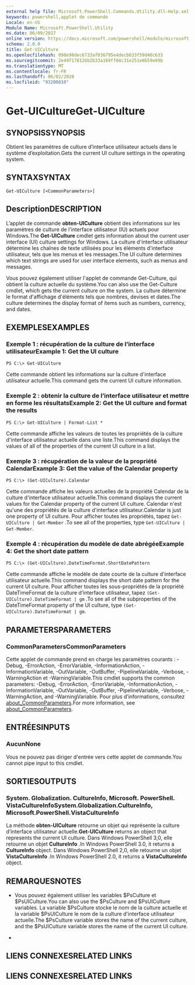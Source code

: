 ```yaml
---
external help file: Microsoft.PowerShell.Commands.Utility.dll-Help.xml
keywords: powershell,applet de commande
Locale: en-US
Module Name: Microsoft.PowerShell.Utility
ms.date: 06/09/2017
online version: https://docs.microsoft.com/powershell/module/microsoft.powershell.utility/get-uiculture?view=powershell-5.1&WT.mc_id=ps-gethelp
schema: 2.0.0
title: Get-UICulture
ms.openlocfilehash: 098e98dec6733af036795e4decb633f59d40c633
ms.sourcegitcommit: 2e497178126b2b33a169ff04c31e251e0b59e89b
ms.translationtype: MT
ms.contentlocale: fr-FR
ms.lasthandoff: 06/02/2020
ms.locfileid: "93200810"
---
```

# <span data-ttu-id="a58a0-103">Get-UICulture</span><span class="sxs-lookup"><span data-stu-id="a58a0-103">Get-UICulture</span></span>

## <span data-ttu-id="a58a0-104">SYNOPSIS</span><span class="sxs-lookup"><span data-stu-id="a58a0-104">SYNOPSIS</span></span>
<span data-ttu-id="a58a0-105">Obtient les paramètres de culture d’interface utilisateur actuels dans le système d’exploitation.</span><span class="sxs-lookup"><span data-stu-id="a58a0-105">Gets the current UI culture settings in the operating system.</span></span>

## <span data-ttu-id="a58a0-106">SYNTAX</span><span class="sxs-lookup"><span data-stu-id="a58a0-106">SYNTAX</span></span>

```
Get-UICulture [<CommonParameters>]
```

## <span data-ttu-id="a58a0-107">Description</span><span class="sxs-lookup"><span data-stu-id="a58a0-107">DESCRIPTION</span></span>
<span data-ttu-id="a58a0-108">L’applet de commande **obten-UICulture** obtient des informations sur les paramètres de culture de l’interface utilisateur (IU) actuels pour Windows.</span><span class="sxs-lookup"><span data-stu-id="a58a0-108">The **Get-UICulture** cmdlet gets information about the current user interface (UI) culture settings for Windows.</span></span>
<span data-ttu-id="a58a0-109">La culture d'interface utilisateur détermine les chaînes de texte utilisées pour les éléments d'interface utilisateur, tels que les menus et les messages.</span><span class="sxs-lookup"><span data-stu-id="a58a0-109">The UI culture determines which text strings are used for user interface elements, such as menus and messages.</span></span>

<span data-ttu-id="a58a0-110">Vous pouvez également utiliser l'applet de commande Get-Culture, qui obtient la culture actuelle du système.</span><span class="sxs-lookup"><span data-stu-id="a58a0-110">You can also use the Get-Culture cmdlet, which gets the current culture on the system.</span></span>
<span data-ttu-id="a58a0-111">La culture détermine le format d'affichage d'éléments tels que nombres, devises et dates.</span><span class="sxs-lookup"><span data-stu-id="a58a0-111">The culture determines the display format of items such as numbers, currency, and dates.</span></span>

## <span data-ttu-id="a58a0-112">EXEMPLES</span><span class="sxs-lookup"><span data-stu-id="a58a0-112">EXAMPLES</span></span>

### <span data-ttu-id="a58a0-113">Exemple 1 : récupération de la culture de l’interface utilisateur</span><span class="sxs-lookup"><span data-stu-id="a58a0-113">Example 1: Get the UI culture</span></span>

```
PS C:\> Get-UICulture
```

<span data-ttu-id="a58a0-114">Cette commande obtient les informations sur la culture d'interface utilisateur actuelle.</span><span class="sxs-lookup"><span data-stu-id="a58a0-114">This command gets the current UI culture information.</span></span>

### <span data-ttu-id="a58a0-115">Exemple 2 : obtenir la culture de l’interface utilisateur et mettre en forme les résultats</span><span class="sxs-lookup"><span data-stu-id="a58a0-115">Example 2: Get the UI culture and format the results</span></span>

```
PS C:\> Get-UICulture | Format-List *
```

<span data-ttu-id="a58a0-116">Cette commande affiche les valeurs de toutes les propriétés de la culture d'interface utilisateur actuelle dans une liste.</span><span class="sxs-lookup"><span data-stu-id="a58a0-116">This command displays the values of all of the properties of the current UI culture in a list.</span></span>

### <span data-ttu-id="a58a0-117">Exemple 3 : récupération de la valeur de la propriété Calendar</span><span class="sxs-lookup"><span data-stu-id="a58a0-117">Example 3: Get the value of the Calendar property</span></span>

```
PS C:\> (Get-UICulture).Calendar
```

<span data-ttu-id="a58a0-118">Cette commande affiche les valeurs actuelles de la propriété Calendar de la culture d'interface utilisateur actuelle.</span><span class="sxs-lookup"><span data-stu-id="a58a0-118">This command displays the current values for the Calendar property of the current UI culture.</span></span>
<span data-ttu-id="a58a0-119">Calendar n'est qu'une des propriétés de la culture d'interface utilisateur.</span><span class="sxs-lookup"><span data-stu-id="a58a0-119">Calendar is just one property of UI culture.</span></span>
<span data-ttu-id="a58a0-120">Pour afficher toutes les propriétés, tapez `Get-UICulture | Get-Member` .</span><span class="sxs-lookup"><span data-stu-id="a58a0-120">To see all of the properties, type `Get-UICulture | Get-Member`.</span></span>

### <span data-ttu-id="a58a0-121">Exemple 4 : récupération du modèle de date abrégée</span><span class="sxs-lookup"><span data-stu-id="a58a0-121">Example 4: Get the short date pattern</span></span>

```
PS C:\> (Get-UICulture).DateTimeFormat.ShortDatePattern
```

<span data-ttu-id="a58a0-122">Cette commande affiche le modèle de date courte de la culture d'interface utilisateur actuelle.</span><span class="sxs-lookup"><span data-stu-id="a58a0-122">This command displays the short date pattern for the current UI culture.</span></span>
<span data-ttu-id="a58a0-123">Pour afficher toutes les sous-propriétés de la propriété DateTimeFormat de la culture d’interface utilisateur, tapez `(Get-UICulture).DateTimeFormat | gm` .</span><span class="sxs-lookup"><span data-stu-id="a58a0-123">To see all of the subproperties of the DateTimeFormat property of the UI culture, type `(Get-UICulture).DateTimeFormat | gm`.</span></span>

## <span data-ttu-id="a58a0-124">PARAMETERS</span><span class="sxs-lookup"><span data-stu-id="a58a0-124">PARAMETERS</span></span>

### <span data-ttu-id="a58a0-125">CommonParameters</span><span class="sxs-lookup"><span data-stu-id="a58a0-125">CommonParameters</span></span>
<span data-ttu-id="a58a0-126">Cette applet de commande prend en charge les paramètres courants : -Debug, -ErrorAction, -ErrorVariable, -InformationAction, -InformationVariable, -OutVariable, -OutBuffer, -PipelineVariable, -Verbose, -WarningAction et -WarningVariable.</span><span class="sxs-lookup"><span data-stu-id="a58a0-126">This cmdlet supports the common parameters: -Debug, -ErrorAction, -ErrorVariable, -InformationAction, -InformationVariable, -OutVariable, -OutBuffer, -PipelineVariable, -Verbose, -WarningAction, and -WarningVariable.</span></span> <span data-ttu-id="a58a0-127">Pour plus d’informations, consultez [about_CommonParameters](https://go.microsoft.com/fwlink/?LinkID=113216).</span><span class="sxs-lookup"><span data-stu-id="a58a0-127">For more information, see [about_CommonParameters](https://go.microsoft.com/fwlink/?LinkID=113216).</span></span>

## <span data-ttu-id="a58a0-128">ENTRÉES</span><span class="sxs-lookup"><span data-stu-id="a58a0-128">INPUTS</span></span>

### <span data-ttu-id="a58a0-129">Aucun</span><span class="sxs-lookup"><span data-stu-id="a58a0-129">None</span></span>
<span data-ttu-id="a58a0-130">Vous ne pouvez pas diriger d'entrée vers cette applet de commande.</span><span class="sxs-lookup"><span data-stu-id="a58a0-130">You cannot pipe input to this cmdlet.</span></span>

## <span data-ttu-id="a58a0-131">SORTIES</span><span class="sxs-lookup"><span data-stu-id="a58a0-131">OUTPUTS</span></span>

### <span data-ttu-id="a58a0-132">System. Globalization. CultureInfo, Microsoft. PowerShell. VistaCultureInfo</span><span class="sxs-lookup"><span data-stu-id="a58a0-132">System.Globalization.CultureInfo, Microsoft.PowerShell.VistaCultureInfo</span></span>
<span data-ttu-id="a58a0-133">La méthode **obten-UICulture** retourne un objet qui représente la culture d’interface utilisateur actuelle.</span><span class="sxs-lookup"><span data-stu-id="a58a0-133">**Get-UICulture** returns an object that represents the current UI culture.</span></span>
<span data-ttu-id="a58a0-134">Dans Windows PowerShell 3,0, elle retourne un objet **CultureInfo** .</span><span class="sxs-lookup"><span data-stu-id="a58a0-134">In Windows PowerShell 3.0, it returns a **CultureInfo** object.</span></span>
<span data-ttu-id="a58a0-135">Dans Windows PowerShell 2,0, elle retourne un objet **VistaCultureInfo** .</span><span class="sxs-lookup"><span data-stu-id="a58a0-135">In Windows PowerShell 2.0, it returns a **VistaCultureInfo** object.</span></span>

## <span data-ttu-id="a58a0-136">REMARQUES</span><span class="sxs-lookup"><span data-stu-id="a58a0-136">NOTES</span></span>

* <span data-ttu-id="a58a0-137">Vous pouvez également utiliser les variables $PsCulture et $PsUICulture.</span><span class="sxs-lookup"><span data-stu-id="a58a0-137">You can also use the $PsCulture and $PsUICulture variables.</span></span> <span data-ttu-id="a58a0-138">La variable $PsCulture stocke le nom de la culture actuelle et la variable $PsUICulture le nom de la culture d'interface utilisateur actuelle.</span><span class="sxs-lookup"><span data-stu-id="a58a0-138">The $PsCulture variable stores the name of the current culture, and the $PsUICulture variable stores the name of the current UI culture.</span></span>

*

## <span data-ttu-id="a58a0-139">LIENS CONNEXES</span><span class="sxs-lookup"><span data-stu-id="a58a0-139">RELATED LINKS</span></span>

## <span data-ttu-id="a58a0-140">LIENS CONNEXES</span><span class="sxs-lookup"><span data-stu-id="a58a0-140">RELATED LINKS</span></span>
